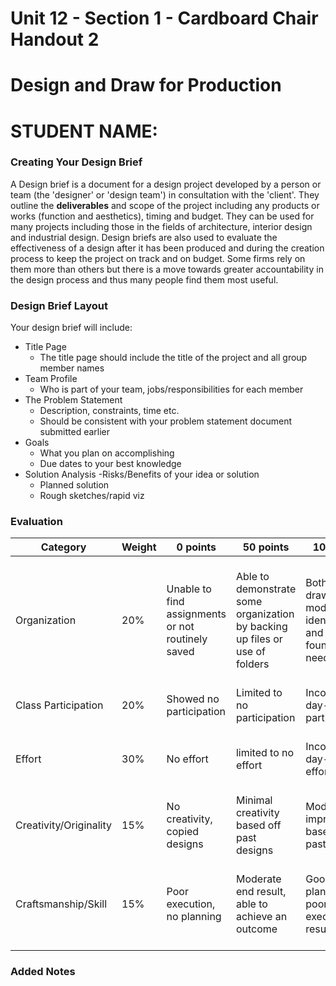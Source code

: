 # Unit 12 - Section 1 - Cardboard Chair Handout 2

# Design and Draw for Production

# STUDENT NAME:

### Creating Your Design Brief

A Design brief is a document for a design project developed by a person or team (the 'designer' or 'design team') in consultation with the 'client'. They outline the **deliverables** and scope of the project including any products or works (function and aesthetics), timing and budget. They can be used for many projects including those in the fields of architecture, interior design and industrial design. Design briefs are also used to evaluate the effectiveness of a design after it has been produced and during the creation process to keep the project on track and on budget. Some firms rely on them more than others but there is a move towards greater accountability in the design process and thus many people find them most useful.

### Design Brief Layout

Your design brief will include:

- Title Page
  - The title page should include the title of the project and all group member names
- Team Profile
  - Who is part of your team, jobs/responsibilities for each member
- The Problem Statement
  - Description, constraints, time etc.
  - Should be consistent with your problem statement document submitted earlier
- Goals
  - What you plan on accomplishing
  - Due dates to your best knowledge
- Solution Analysis
  -Risks/Benefits of your idea or solution
  - Planned solution
  - Rough sketches/rapid viz


### Evaluation
| Category | Weight | 0 points  | 50 points | 100 points | 150 points | 200 points |
| ------------- | ------------- | ------------- | ------------- | ------------- | ------------- | ------------- |
| Organization | 20% | Unable to find assignments or not routinely saved | Able to demonstrate some organization by backing up files or use of folders | Both drawings and models are identifiable and can be found if needed | All drawings are in a folder and models organized by folders in Google Drive | All drawings are in a folder labeled correctly and models organized by folders in Google Drive labeled correctly |
| Class Participation | 20% | Showed no participation | Limited to no participation | Inconsistent day-to-day participation | Participated only when needed  | Engaged daily and actively participated |
| Effort | 30% | No effort | limited to no effort | Inconsistent day-to-day effort | Showed effort only when needed or routinely directed | Continuous day-to-day effort with or without direction |
| Creativity/Originality | 15% | No creativity, copied designs | Minimal creativity based off past designs | Moderate improvements based off past designs | Complete overhaul of past or found designs | Completely new idea/design |
| Craftsmanship/Skill | 15% | Poor execution, no planning | Moderate end result, able to achieve an outcome | Good planning but poorly executed end result | Good planning and good end result although not what had been designed or communicated | Great planning & execution able to achieve what had been designed or communicated |

### Added Notes
